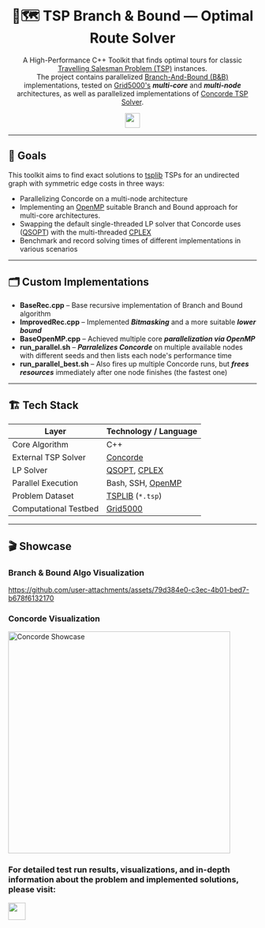<div align="center">

<h1>🚚🗺️ TSP Branch & Bound — Optimal Route Solver</h1>

<p>A High-Performance C++ Toolkit that finds optimal tours for classic <a href="https://en.wikipedia.org/wiki/Travelling_salesman_problem" target="_blank">Travelling Salesman Problem (TSP)</a> instances.</br>
The project contains parallelized <a href="https://en.wikipedia.org/wiki/Branch_and_bound" target="_blank">Branch-And-Bound (B&B)</a> implementations,
tested on <a href="https://www.grid5000.fr/w/Grid5000:Home" target="_blank">Grid5000's</a> <b><i>multi-core</b></i> and <b><i>multi-node</b></i> architectures, as well as parallelized implementations of <a href="https://www.math.uwaterloo.ca/tsp/concorde.html" target="_blank">Concorde TSP Solver</a>.</p>

<div>
  <img src="https://img.shields.io/badge/Solo-Project-gray?logo=codecrafters&labelColor=cyan&logoColor=%23323232" style="height: 30px; width: auto;">
</div>

</div>

---

## 🎯 Goals
This toolkit aims to find exact solutions to [tsplib](https://github.com/mastqe/tsplib) TSPs for an undirected graph with symmetric edge costs in three ways:
- Parallelizing Concorde on a multi-node architecture
- Implementing an [OpenMP](https://www.openmp.org/) suitable Branch and Bound approach for multi-core architectures.
- Swapping the default single-threaded LP solver that Concorde uses ([QSOPT](https://www.math.uwaterloo.ca/~bico/qsopt/)) with the multi-threaded [CPLEX](https://www.ibm.com/products/ilog-cplex-optimization-studio)
- Benchmark and record solving times of different implementations in various scenarios

---

## 🗂️ Custom Implementations
- **BaseRec.cpp** – Base recursive implementation of Branch and Bound algorithm
- **ImprovedRec.cpp** – Implemented ***Bitmasking*** and a more suitable ***lower bound***
- **BaseOpenMP.cpp** – Achieved multiple core ***parallelization via OpenMP***
- **run_parallel.sh** – ***Parralelizes Concorde*** on multiple available nodes with different seeds and then lists each node's performance time
- **run_parallel_best.sh** – Also fires up multiple Concorde runs, but ***frees resources*** immediately after one node finishes (the fastest one)

---

## 🏗️ Tech Stack

| Layer                | Technology / Language |
|----------------------|------------|
| Core Algorithm       | C++ |
| External TSP Solver  | [Concorde](https://www.math.uwaterloo.ca/tsp/concorde.html) |
| LP Solver            | [QSOPT](https://www.math.uwaterloo.ca/~bico/qsopt/), [CPLEX](https://www.ibm.com/products/ilog-cplex-optimization-studio) |
| Parallel Execution   | Bash, SSH, [OpenMP](https://www.openmp.org/) |
| Problem Dataset      | [TSPLIB](https://github.com/mastqe/tsplib) (`*.tsp`) |
| Computational Testbed| [Grid5000](https://www.grid5000.fr/w/Grid5000:Home) |

---

## 🎬 Showcase

### Branch & Bound Algo Visualization
https://github.com/user-attachments/assets/79d384e0-c3ec-4b01-bed7-b678f6132170

### Concorde Visualization
<img width="450" height="auto" alt="Concorde Showcase" src="https://github.com/user-attachments/assets/350aba36-8ce7-4249-96ca-d84a1c7025ae" />
  
### For detailed test run results, visualizations, and in-depth information about the problem and implemented solutions, please visit:
<a href="https://shorturl.at/mUccA" target="_blank">
    <img src="https://img.shields.io/badge/Presentation%20-%20red?logo=niconico" style="height: 35px; width: auto;">
</a>



